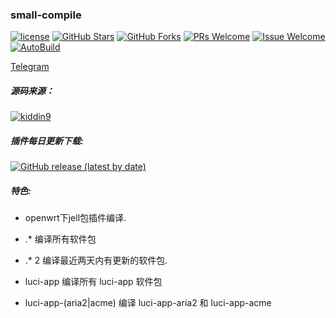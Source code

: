 ### small-compile
[1]: https://img.shields.io/badge/license-GPLV2-brightgreen.svg
[2]: /LICENSE
[3]: https://img.shields.io/badge/PRs-welcome-brightgreen.svg
[4]: https://github.com/kenzok78/compile-small/pulls
[5]: https://img.shields.io/badge/Issues-welcome-brightgreen.svg
[6]: https://github.com/kenzok78/compile-small/issues/new
[7]: https://img.shields.io/github/v/release/hyird/Action-small-compile
[8]: https://github.com/kenzok78/compile-small/releases
[10]: https://img.shields.io/badge/Contact-telegram-blue
[11]: https://t.me/joinchat/JjxmyRZZXJWb74I-sCrryA
[12]: https://github.com/kenzok78/compile-small/workflows/autobuild/badge.svg
[13]: https://github.com/kenzok78/compile-small/actions

[![license][1]][2]
[![GitHub Stars](https://img.shields.io/github/stars/kenzok78/compile-small.svg?style=flat-square&label=Stars)](https://github.com/kenzok78/compile-small/stargazers)
[![GitHub Forks](https://img.shields.io/github/forks/kenzok78/compile-small.svg?style=flat-square&label=Forks)](https://github.com/kenzok78/compile-small)
[![PRs Welcome][3]][4]
[![Issue Welcome][5]][6]
[![AutoBuild][12]][13]

<a href="https://t.me/joinchat/JjxmyRZZXJWb74I-sCrryA" target="_blank">Telegram</a>

##### 源码来源：
[![kiddin9](https://img.shields.io/badge/compile-kiddin9-red.svg?style=flat&logo=appveyor)](https://github.com/kiddin9/packages-compile)

##### 插件每日更新下载:
[![GitHub release (latest by date)](https://img.shields.io/github/v/release/kenzok78/compile-small?style=for-the-badge&label=插件更新下载)](https://github.com/kenzok78/compile-small/releases/latest)

##### 特色:

+ openwrt下jell包插件编译.

+ .* 编译所有软件包

+ .* 2 编译最近两天内有更新的软件包.

+ luci-app 编译所有 luci-app 软件包

+ luci-app-(aria2|acme) 编译 luci-app-aria2 和 luci-app-acme

